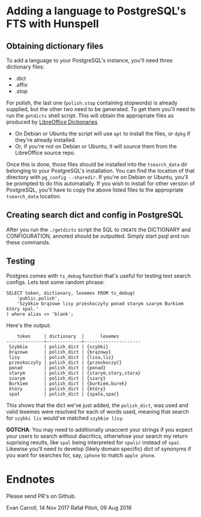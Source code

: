 Adding a language to PostgreSQL's FTS with Hunspell
=============================================

Obtaining dictionary files
--------------------------

To add a language to your PostgreSQL's instance, you'll need three dictionary files:

* .dict
* .affix
* .stop

For polish, the last one (`polish.stop` containing stopwords) is already supplied, but the other two need to be generated.  To get them you'll need to run the `getdicts` shell script. This will obtain the appropriate files as produced by [LibreOffice Dictionaries](https://github.com/LibreOffice/dictionaries)

* On Debian or Ubuntu the script will use `apt` to install the files, or `dpkg` if they're already installed.
* Or, if you're not on Debian or Ubuntu, it will source them from the LibreOffice source repo.

Once this is done, those files should be installed into the ``tsearch_data`` dir belonging to your PostgreSQL's installation. You can find the location of that directory with ``pg_config --sharedir``. If you're on Debian or Ubuntu, you'll be prompted to do this automatially. If you wish to install for other version of PostgreSQL, you'll have to copy the above listed files to the appropriate ``tsearch_data`` location.


Creating search dict and config in PostgreSQL
---------------------------------------------

After you run the `./getdicts` script the SQL to `CREATE` the DICTIONARY and CONFIGURATION, annoted should be outputted. Simply start psql and run these commands.



Testing
-------

Postgres comes with `ts_debug` function that's useful for testing text search configs. Lets test some random phrase:

    SELECT token, dictionary, lexemes FROM ts_debug(
        'public.polish',
        'Szybkie brązowe lisy przeskoczyły ponad starym szarym Burkiem który spal.'
    ) where alias <> 'blank';

Here's the output:

        token     | dictionary  |      lexemes        
    --------------+-------------+---------------------
     Szybkie      | polish_dict | {szybki}
     brązowe      | polish_dict | {brązowy}
     lisy         | polish_dict | {lisa,lis}
     przeskoczyły | polish_dict | {przeskoczyć}
     ponad        | polish_dict | {ponad}
     starym       | polish_dict | {starym,stary,stara}
     szarym       | polish_dict | {szary}
     Burkiem      | polish_dict | {burkiem,burek}
     który        | polish_dict | {który}
     spał         | polish_dict | {spała,spać}

This shows that the dict we've just added, the ``polish_dict``, was used and valid lexemes were resolved for each of words used, meaning that search for ``szybki lis`` would've matched ``szybkie lisy``.

**GOTCHA**: You may need to additionally unaccent your strings if you expect your users to search without diacritics, otherwhise your search my return suprising results, like ``spal`` being interpreted for ``spalić`` instead of ``spać``. Likewise you'll need to develop (likely domain specific) dict of synonyms if you want for searches for, say, ``iphone`` to match ``apple phone``.

Endnotes
========

Please send PR's on Github.

Evan Carroll, 14 Nov 2017
Rafał Pitoń, 09 Aug 2016
